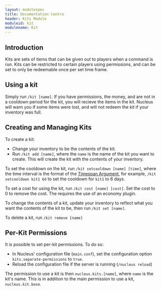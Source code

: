```yaml
---
layout: modulespec
title: Documentation Centre
header: Kits Module
moduleid: kit
modulename: Kit
---
```


## Introduction

Kits are sets of items that can be given out to players when a command is run. Kits can be restricted to certain players
using permissions, and can be set to only be redeemable once per set time frame.

## Using a kit

Simply run `/kit [name]`. If you have permissions, the money, and are not in a cooldown period for the kit, you will
recieve the items in the kit. Nucleus will warn you if some items were lost, and will not redeem the kit if your inventory
was full.

## Creating and Managing Kits

To create a kit:

* Change your inventory to be the contents of the kit.
* Run `/kit add [name]`, where the `name` is the name of the kit you want to create. This will create the kit with the
 contents of your inventory.

To set the cooldown on the kit, run `/kit setcooldown [name] [time]`, where the time interval is the format of the [Timespan Argument](../arguments.html#timespan),
for example, `/kit setcooldown kit1 6d` to set the cooldown for `kit1` to 6 days.

To set a cost for using the kit, run `/kit cost [name] [cost]`. Set the cost to 0 to remove the cost. The requires the use
of an economy plugin.

To change the contents of a kit, update your inventory to reflect what you want the contents of the kit to be, then run
`/kit set [name]`.

To delete a kit, run `/kit remove [name]`

## Per-Kit Permissions

It is possible to set per-kit permissions. To do so:

* In Nucleus' configuration file (`main.conf`), set the configuration option `kits.separate-permissions` to `true`.
* Reload the configuration file if the server is running (`/nucleus reload`)

The permission to use a kit is then `nucleus.kits.[name]`, where `name` is the kit's name. This is in addition to the main
permission to use a kit, `nucleus.kit.base`.